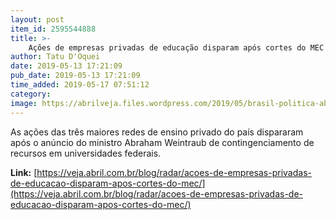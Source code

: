 ```yaml
---
layout: post
item_id: 2595544888
title: >-
    Ações de empresas privadas de educação disparam após cortes do MEC
author: Tatu D'Oquei
date: 2019-05-13 17:21:09
pub_date: 2019-05-13 17:21:09
time_added: 2019-05-17 07:51:12
category: 
image: https://abrilveja.files.wordpress.com/2019/05/brasil-politica-abraham-weintraub-20190502-001-copy.jpg?quality=70&strip=info&w=680&h=453&crop=1
---
```


As ações das três maiores redes de ensino privado do país dispararam após o anúncio do ministro Abraham Weintraub de contingenciamento de recursos em universidades federais.

**Link:** [https://veja.abril.com.br/blog/radar/acoes-de-empresas-privadas-de-educacao-disparam-apos-cortes-do-mec/](https://veja.abril.com.br/blog/radar/acoes-de-empresas-privadas-de-educacao-disparam-apos-cortes-do-mec/)

